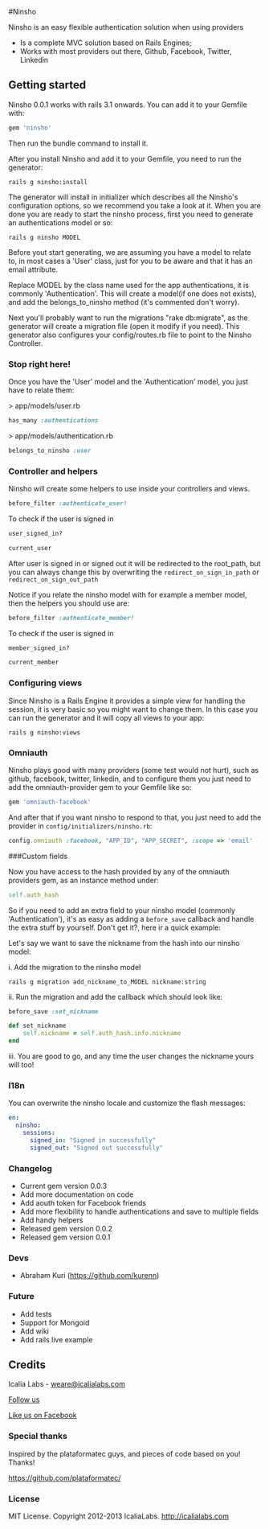 #Ninsho

Ninsho is an easy flexible authentication solution when using providers

* Is a complete MVC solution based on Rails Engines;
* Works with most providers out there, Github, Facebook, Twitter, Linkedin


## Getting started

Ninsho 0.0.1 works with rails 3.1 onwards. You can add it to your Gemfile with:

```ruby
gem 'ninsho'
```

Then run the bundle command to install it.

After you install Ninsho and add it to your Gemfile, you need to run the generator:

```console
rails g ninsho:install
```

The generator will install in initializer which describes all the Ninsho's configuration options, so we recommend you take a look at it. When you are done you are ready to start the ninsho process, first you need to generate an authentications model or so:

```console
rails g ninsho MODEL
```

Before yout start generating, we are assuming you have a model to relate to, in most cases a 'User' class, just for you to be aware and that it has an email attribute.

Replace MODEL by the class name used for the app authentications, it is commonly 'Authentication'. This will create a model(if one does not exists), and add the belongs_to_ninsho method (it's commented don't worry). 

Next you'll probably want to run the migrations "rake db:migrate", as the generator will create a migration file (open it modify if you need). This generator also configures your config/routes.rb file to point to the Ninsho Controller.

### Stop right here!

Once you have the 'User' model and the 'Authentication' model, you just have to relate them:

\> app/models/user.rb

```ruby
has_many :authentications
```

\> app/models/authentication.rb

```ruby
belongs_to_ninsho :user
```

### Controller and helpers

Ninsho will create some helpers to use inside your controllers and views.

```ruby
before_filter :authenticate_user!
```

To check if the user is signed in

```ruby
user_signed_in?
```

```ruby
current_user
```

After user is signed in or signed out it will be redirected to the root_path, but you can always change this by overwriting the `redirect_on_sign_in_path` or `redirect_on_sign_out_path`

Notice if you relate the ninsho model with for example a member model, then the helpers you should use are:


```ruby
before_filter :authenticate_member!
```

To check if the user is signed in

```ruby
member_signed_in?
```

```ruby
current_member
```

### Configuring views

Since Ninsho is a Rails Engine it provides a simple view for handling the session, it is very basic so you might want to change them. In this case you can run the generator and it will copy all views to your app:

```console
rails g ninsho:views
```

### Omniauth

Ninsho plays good with many providers (some test would not hurt), such as github, facebook, twitter, linkedin, and to configure them you just need to add the omniauth-provider gem to your Gemfile like so:

```ruby
gem 'omniauth-facebook'
```

And after that if you want ninsho to respond to that, you just need to add the provider in `config/initializers/ninsho.rb`:

```ruby
config.omniauth :facebook, "APP_ID", "APP_SECRET", :scope => 'email'
```

###Custom fields

Now you have access to the hash provided by any of the omniauth providers gem, as an instance method under:

```ruby
self.auth_hash
```

So if you need to add an extra field to your ninsho model (commonly 'Authentication'), it's as easy as adding a ```before_save``` callback and handle the extra stuff by yourself. Don't get it?, here ir a quick example:

Let's say we want to save the nickname from the hash into our ninsho model:

i. Add the migration to the ninsho model

```console
rails g migration add_nickname_to_MODEL nickname:string
```
ii. Run the migration and add the callback which should look like:

```ruby
before_save :set_nickname
```

```ruby
def set_nickname
	self.nickname = self.auth_hash.info.nickname
end
```
iii. You are good to go, and any time the user changes the nickname yours will too!


### I18n

You can overwrite the ninsho locale and customize the flash messages:

```yaml
en:
  ninsho:
    sessions:
      signed_in: "Signed in successfully"
      signed_out: "Signed out successfully"
```

### Changelog

* Current gem version 0.0.3
* Add more documentation on code
* Add aouth token for Facebook friends
* Add more flexibility to handle authentications and save to multiple fields
* Add handy helpers
* Released gem version 0.0.2
* Released gem version 0.0.1

### Devs

* Abraham Kuri (https://github.com/kurenn)

### Future

* Add tests
* Support for Mongoid
* Add wiki
* Add rails live example


## Credits
Icalia Labs - weare@icalialabs.com

[Follow us](http://twitter.com/icalialabs "Follow us")


[Like us on Facebook](https://www.facebook.com/icalialab "Like us on Facebook")

### Special thanks

Inspired by the plataformatec guys, and pieces of code based on you! Thanks!

https://github.com/plataformatec/

### License

MIT License. Copyright 2012-2013 IcaliaLabs. http://icalialabs.com





